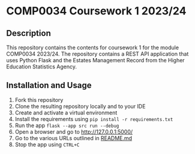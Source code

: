 # COMP0034 Coursework 1 2023/24
## Description
This repository contains the contents for coursework 1 for the module COMP0034 2023/24. The repository contains a REST API application that uses Python Flask  and the Estates Management Record from the Higher Education Statistics Agency.

## Installation and Usage
1. Fork this repository
2. Clone the resulting repository locally and to your IDE
3. Create and activate a virtual environment
4. Install the requirements using `pip install -r requirements.txt`
5. Run the app `flask --app src run --debug`
6. Open a browser and go to http://127.0.0.1:5000/
7. Go to the various URLs outlined in [README.md](README.md)
8. Stop the app using `CTRL+C`
